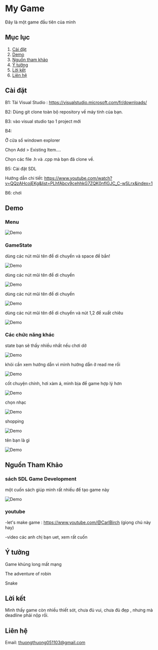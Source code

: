 
# My Game
Đây là một game đầu tiên của mình
## Mục lục

1. [Cài đặt](#cài-đặt)
2. [Demo](#demo)
3. [Nguồn tham khảo](#nguồn-tham-khảo)
4. [Ý tưởng](#ý-tưởng)
5. [Lời kết](#lời-kết)
6. [Liên hệ](#liên-hệ)

## Cài đặt

B1: Tải Visual Studio :
https://visualstudio.microsoft.com/fr/downloads/

B2: Dùng git clone toàn bộ repository về máy tính của bạn.

B3: vào visual studio tạo 1 project mới

B4: 

Ở cửa sổ windown explorer 

Chọn Add > Existing Item....

Chọn các file .h và .cpp mà bạn đã clone về.

B5: Cài đặt SDL

Hướng dẫn chi tiết:
https://www.youtube.com/watch?v=QQzAHcojEKg&list=PLhfAbcv9cehhkG7ZQK0nfIGJC_C-wSLrx&index=1

B6: chơi

## Demo

### Menu
![Demo](anhDemo/Menu.png)

### GameState
dùng các nút mũi tên để di chuyển và space để bắn!

![Demo](anhDemo/Space.png)

dùng các nút mũi tên để di chuyển

![Demo](anhDemo/Dino.png)

dùng các nút mũi tên để di chuyển

![Demo](anhDemo/Snake.png)

dùng các nút mũi tên để di chuyển và nút 1,2 để xuất chiêu

![Demo](anhDemo/Boss.png)

### Các chức năng khác
state bạn sẽ thấy nhiều nhất nếu chơi dở

![Demo](anhDemo/GameOver.png)

khỏi cần xem hướng dẫn vì mình hướng dẫn ở read me rồi

![Demo](anhDemo/HuongDan.png)

cốt chuyện chính, hơi xàm á, mình bịa để game hợp lý hơn

![Demo](anhDemo/DieuTra.png)

chọn nhạc

![Demo](anhDemo/Music.png)

shopping

![Demo](anhDemo/Shop.png)

tên bạn là gì

![Demo](anhDemo/EnterName.png)

## Nguồn Tham Khảo
### sách SDL Game Development

một cuốn sách giúp mình rất nhiều để tạo game này

![Demo](anhDemo/Book.png)
### youtube 

-let's make game : https://www.youtube.com/@CarlBirch (giọng chú này hay)

-video các anh chị bạn uet, xem rất cuốn

## Ý tưởng

Game khủng long mất mạng

The adventure of robin

Snake

## Lời kết
Mình thấy game còn nhiều thiết sót, chưa đủ vui, chưa đủ đẹp , nhưng mà deadline phải nộp rồi.

## Liên hệ
Email: thuongthuong051103@gmail.com
